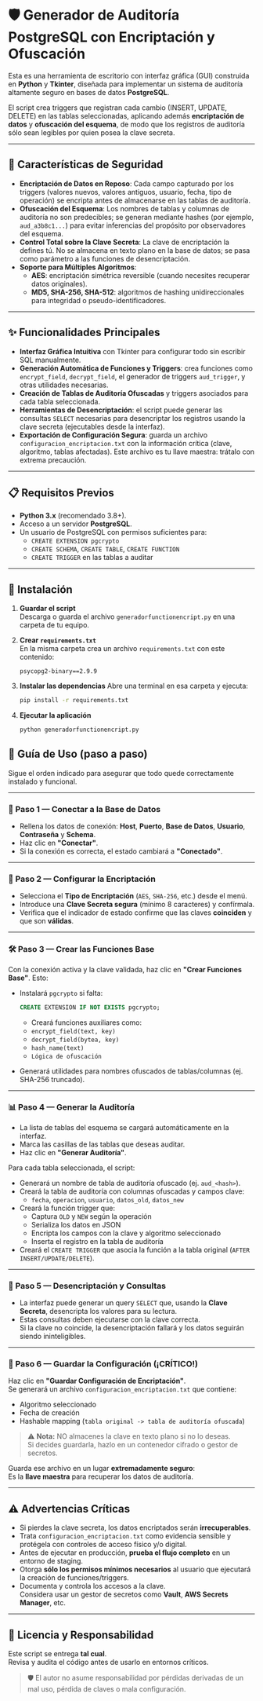 # 🛡️ Generador de Auditoría PostgreSQL con Encriptación y Ofuscación

Esta es una herramienta de escritorio con interfaz gráfica (GUI) construida en **Python** y **Tkinter**, diseñada para implementar un sistema de auditoría altamente seguro en bases de datos **PostgreSQL**.

El script crea triggers que registran cada cambio (INSERT, UPDATE, DELETE) en las tablas seleccionadas, aplicando además **encriptación de datos** y **ofuscación del esquema**, de modo que los registros de auditoría sólo sean legibles por quien posea la clave secreta.

---

## 🔐 Características de Seguridad

- **Encriptación de Datos en Reposo**: Cada campo capturado por los triggers (valores nuevos, valores antiguos, usuario, fecha, tipo de operación) se encripta antes de almacenarse en las tablas de auditoría.
- **Ofuscación del Esquema**: Los nombres de tablas y columnas de auditoría no son predecibles; se generan mediante hashes (por ejemplo, `aud_a3b8c1...`) para evitar inferencias del propósito por observadores del esquema.
- **Control Total sobre la Clave Secreta**: La clave de encriptación la defines tú. No se almacena en texto plano en la base de datos; se pasa como parámetro a las funciones de desencriptación.
- **Soporte para Múltiples Algoritmos**:
  - **AES**: encriptación simétrica reversible (cuando necesites recuperar datos originales).
  - **MD5, SHA-256, SHA-512**: algoritmos de hashing unidireccionales para integridad o pseudo-identificadores.

---

## ✨ Funcionalidades Principales

- **Interfaz Gráfica Intuitiva** con Tkinter para configurar todo sin escribir SQL manualmente.
- **Generación Automática de Funciones y Triggers**: crea funciones como `encrypt_field`, `decrypt_field`, el generador de triggers `aud_trigger`, y otras utilidades necesarias.
- **Creación de Tablas de Auditoría Ofuscadas** y triggers asociados para cada tabla seleccionada.
- **Herramientas de Desencriptación**: el script puede generar las consultas `SELECT` necesarias para desencriptar los registros usando la clave secreta (ejecutables desde la interfaz).
- **Exportación de Configuración Segura**: guarda un archivo `configuracion_encriptacion.txt` con la información crítica (clave, algoritmo, tablas afectadas). Este archivo es tu llave maestra: trátalo con extrema precaución.

---

## 📋 Requisitos Previos

- **Python 3.x** (recomendado 3.8+).
- Acceso a un servidor **PostgreSQL**.
- Un usuario de PostgreSQL con permisos suficientes para:
  - `CREATE EXTENSION pgcrypto`
  - `CREATE SCHEMA`, `CREATE TABLE`, `CREATE FUNCTION`
  - `CREATE TRIGGER` en las tablas a auditar

---

## 🚀 Instalación

1. **Guardar el script**  
   Descarga o guarda el archivo `generadorfunctionencript.py` en una carpeta de tu equipo.

2. **Crear `requirements.txt`**  
   En la misma carpeta crea un archivo `requirements.txt` con este contenido:

   ```text
   psycopg2-binary==2.9.9
   ```
3. **Instalar las dependencias**
   Abre una terminal en esa carpeta y ejecuta:
   ```bash
   pip install -r requirements.txt
   ```
4. **Ejecutar la aplicación**
   ```bash
   python generadorfunctionencript.py
    ```
   
## 📖 Guía de Uso (paso a paso)

Sigue el orden indicado para asegurar que todo quede correctamente instalado y funcional.

---

### 🧩 Paso 1 — Conectar a la Base de Datos

- Rellena los datos de conexión: **Host**, **Puerto**, **Base de Datos**, **Usuario**, **Contraseña** y **Schema**.
- Haz clic en **"Conectar"**.
- Si la conexión es correcta, el estado cambiará a **"Conectado"**.

---

### 🔐 Paso 2 — Configurar la Encriptación

- Selecciona el **Tipo de Encriptación** (`AES`, `SHA-256`, etc.) desde el menú.
- Introduce una **Clave Secreta segura** (mínimo 8 caracteres) y confírmala.
- Verifica que el indicador de estado confirme que las claves **coinciden** y que son **válidas**.

---

### 🛠️ Paso 3 — Crear las Funciones Base

Con la conexión activa y la clave validada, haz clic en **"Crear Funciones Base"**. Esto:

- Instalará `pgcrypto` si falta:  
  ```sql
  CREATE EXTENSION IF NOT EXISTS pgcrypto;
  ```
  - Creará funciones auxiliares como:  
  - `encrypt_field(text, key)`  
  - `decrypt_field(bytea, key)`  
  - `hash_name(text)`  
  - `Lógica de ofuscación` 

- Generará utilidades para nombres ofuscados de tablas/columnas (ej. SHA-256 truncado).

---

### 📊 Paso 4 — Generar la Auditoría

- La lista de tablas del esquema se cargará automáticamente en la interfaz.
- Marca las casillas de las tablas que deseas auditar.
- Haz clic en **"Generar Auditoría"**.

Para cada tabla seleccionada, el script:

- Generará un nombre de tabla de auditoría ofuscado (ej. `aud_<hash>`).
- Creará la tabla de auditoría con columnas ofuscadas y campos clave:
  - `fecha`, `operacion`, `usuario`, `datos_old`, `datos_new`
- Creará la función trigger que:
  - Captura `OLD` y `NEW` según la operación
  - Serializa los datos en JSON
  - Encripta los campos con la clave y algoritmo seleccionado
  - Inserta el registro en la tabla de auditoría
- Creará el `CREATE TRIGGER` que asocia la función a la tabla original (`AFTER INSERT/UPDATE/DELETE`).

---

### 🔎 Paso 5 — Desencriptación y Consultas

- La interfaz puede generar un query `SELECT` que, usando la **Clave Secreta**, desencripta los valores para su lectura.
- Estas consultas deben ejecutarse con la clave correcta.  
  Si la clave no coincide, la desencriptación fallará y los datos seguirán siendo ininteligibles.

---

### 💾 Paso 6 — Guardar la Configuración (¡CRÍTICO!)

Haz clic en **"Guardar Configuración de Encriptación"**.  
Se generará un archivo `configuracion_encriptacion.txt` que contiene:

- Algoritmo seleccionado  
- Fecha de creación  
- Hashable mapping (`tabla original -> tabla de auditoría ofuscada`)

> ⚠️ **Nota:** NO almacenes la clave en texto plano si no lo deseas.  
> Si decides guardarla, hazlo en un contenedor cifrado o gestor de secretos.

Guarda ese archivo en un lugar **extremadamente seguro**:  
Es la **llave maestra** para recuperar los datos de auditoría.

---

## ⚠️ Advertencias Críticas

- Si pierdes la clave secreta, los datos encriptados serán **irrecuperables**.
- Trata `configuracion_encriptacion.txt` como evidencia sensible y protégela con controles de acceso físico y/o digital.
- Antes de ejecutar en producción, **prueba el flujo completo** en un entorno de staging.
- Otorga **sólo los permisos mínimos necesarios** al usuario que ejecutará la creación de funciones/triggers.
- Documenta y controla los accesos a la clave.  
  Considera usar un gestor de secretos como **Vault**, **AWS Secrets Manager**, etc.

---

## 📄 Licencia y Responsabilidad

Este script se entrega **tal cual**.  
Revisa y audita el código antes de usarlo en entornos críticos.

> 🛡️ El autor no asume responsabilidad por pérdidas derivadas de un mal uso, pérdida de claves o mala configuración.
